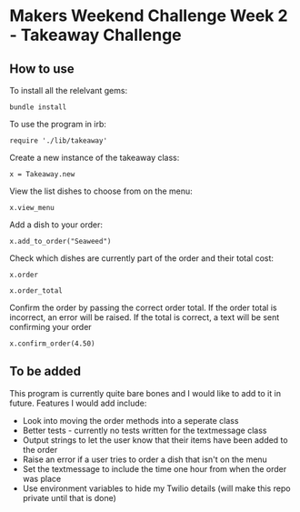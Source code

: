 # Makers Weekend Challenge Week 2 - Takeaway Challenge

## How to use

To install all the relelvant gems:

`bundle install`

To use the program in irb:

`require './lib/takeaway'`

Create a new instance of the takeaway class:

`x = Takeaway.new`

View the list dishes to choose from on the menu:

`x.view_menu`

Add a dish to your order:

`x.add_to_order("Seaweed")`

Check which dishes are currently part of the order and their total cost:

`x.order`

`x.order_total`

Confirm the order by passing the correct order total. If the order total is incorrect, an error will be raised. If the total is correct, a text will be sent confirming your order

`x.confirm_order(4.50)`

## To be added
This program is currently quite bare bones and I would like to add to it in future. Features I would add include:
- Look into moving the order methods into a seperate class
- Better tests - currently no tests written for the textmessage class
- Output strings to let the user know that their items have been added to the order
- Raise an error if a user tries to order a dish that isn't on the menu
- Set the textmessage to include the time one hour from when the order was place
- Use environment variables to hide my Twilio details (will make this repo private until that is done)
